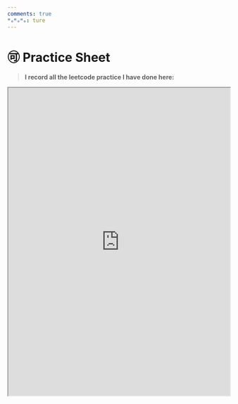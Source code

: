 ```yaml
---
comments: true
ᴴₒᴴₒᴴₒ: ture
---
```


# **:accept: Practice Sheet**

>**I record all the leetcode practice I have done here:**

<iframe width="100%" height="700" src="https://docs.google.com/spreadsheets/d/177xf1KNt0985w1M1v2PfSkimfsevKmWF/edit?usp=sharing&ouid=106066699253079050533&rtpof=true&sd=true"></iframe>
